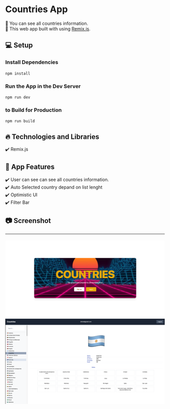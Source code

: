 # Countries App

🔸 You can see all countries information. <br>
🔸 This web app built with using [Remix.js](https://remix.run/). <br>

## 💻 Setup <br>

### Install Dependencies

```
npm install
```

### Run the App in the Dev Server

```
npm run dev
```

### to Build for Production

```
npm run build
```

## 🔥 Technologies and Libraries <br>

✔️ Remix.js <br>

## 🚀 App Features <br>

✔️ User can see can see all countries information. <br>
✔️ Auto Selected country depand on list lenght<br>
✔️ Optimistic UI<br>
✔️ Filter Bar <br>

## 📷 Screenshot <hr>

<img src="./app/asset/ph1.png">
<br>
<img src="./app/asset/ph.png">
<br>
